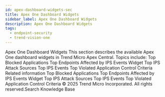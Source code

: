 ```yaml
---
id: apex-dashboard-widgets-sec
title: Apex One Dashboard Widgets
sidebar_label: Apex One Dashboard Widgets
description: Apex One Dashboard Widgets
tags:
  - endpoint-security
  - trend-vision-one
---
```


 Apex One Dashboard Widgets This section describes the available Apex One dashboard widgets in Trend Micro Apex Central. Topics include: Top Blocked Applications Top Endpoints Affected by IPS Events Widget Top IPS Attack Sources Top IPS Events Top Violated Application Control Criteria Related information Top Blocked Applications Top Endpoints Affected by IPS Events Widget Top IPS Attack Sources Top IPS Events Top Violated Application Control Criteria © 2025 Trend Micro Incorporated. All rights reserved.Search Knowledge Base